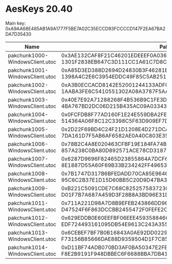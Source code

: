 # AesKeys 20.40
Main key: 0xA9AA68E485AB1A9A1777F5BE7A02C35ECCD93FCCCCD147F2EA67BA2DA7D35430

| Name                            | Paks Keys                                                                                               |
|---------------------------------|---------------------------------------------------------------------------------------------------------|
| pakchunk1000-WindowsClient.utoc | 0x3AE132CAF8F21C46201EDEEEF0A03652F2B1B0204B9709B0AB4D43FC4AC10167</br>1301F2838EB647C3D111CC1A61C7D8C3 |
| pakchunk1001-WindowsClient.utoc | 0xA85D3ED388D2694D24830B3F46281B5A9C27C8F40C0E72BEE157F81B4B664E7B</br>1398A4C2E6C3954EDDC49F85C5AB251B |
| pakchunk1002-WindowsClient.utoc | 0xA3B0ECCACD8142E52001244133ADF02F6F542E9902129E50E49360CEFA0A975C</br>1AABA3FE6C5410551302A08A3787F5AA |
| pakchunk1003-WindowsClient.utoc | 0x40E7E92A71288268F4B536B9C1FE3D4991F9E52CB8F101063F4D836E44A0DB5F</br>4BA767BD2DC06D215B435AC09A033437 |
| pakchunk1004-WindowsClient.utoc | 0x0FCFDB8F77AD160F1E24E559DBA2FEA4CAEC7654EEB1B82F47608BE16A8A9771</br>514364A06F8C12C3398C5F63D909EF7D |
| pakchunk1005-WindowsClient.utoc | 0x2D22F69BD4C24F21D1208E4D271DCA998AFF65FA21CF69D651B45428FA8090E5</br>7DA161D7F5AB6AF6582AE0A40C803E35 |
| pakchunk1006-WindowsClient.utoc | 0x78B2C4A8E020463CFBF19E184FA74BC4BDC37AD016D5CD81338A133E9F75D9A9</br>857A238C0BA80D892571ACE78CD3187C |
| pakchunk1007-WindowsClient.utoc | 0x6287D9696F82465D23855864A7DCF60905A14CFC328D0E9D6C7B484A42C37D55</br>8E1887D55A60F69B33B234242FF49653 |
| pakchunk1008-WindowsClient.utoc | 0x7B1747D317B6BFEDADD70CA85E96462D7FA218321D471710E811BD8AA8B4ECBA</br>95C6C2B37E1D15D60BB5C20D9D47BA31 |
| pakchunk1009-WindowsClient.utoc | 0xB221C5091CDE7C68C8252575837230E80B771DD0917FA65BB606723554173EAF</br>D01F7B7A687A459D3F28B8A3BD96E31D |
| pakchunk1011-WindowsClient.utoc | 0x711A221D98A7D8B9EFEB243866DD96A08A507356632DB7E5D4E822776E327593</br>D47524F6F863DCCBB2455472F0FEFE2C |
| pakchunk1012-WindowsClient.utoc | 0x629EDDB0E60EEFBF06EEE4593588466A0D9D893EF4BE1BB68405AF933BED1E38</br>EDF724493161095DB54E9613C243A355 |
| pakchunk1013-WindowsClient.utoc | 0x6CEBEF7BF7B0B16843A0AE92DD0229548ED0C147A5DF556FE5A4B8B6F75455A6</br>F73156B85666DAE88D9359504D1F7C85 |
| pakchunk1014-WindowsClient.utoc | 0xD11BF74ADB070BD3AF0BA50347E2FE08B833EB713EA8699EFB3C3AB1E6DDDAE7</br>F8E2B9191F948DBBEC6F6688BBA7DB41 |
